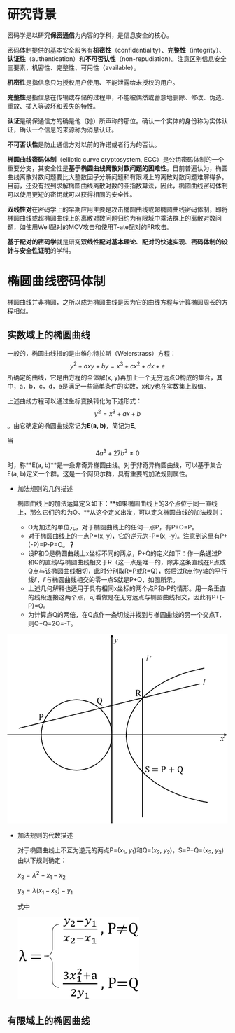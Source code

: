 # 研究背景

密码学是以研究**保密通信**为内容的学科，是信息安全的核心。

密码体制提供的基本安全服务有**机密性**（confidentiality）、**完整性**（integrity）、**认证性**（authentication）和**不可否认性**（non-repudiation）。注意区别信息安全三要素，机密性、完整性、可用性（available）。

**机密性**是指信息只为授权用户使用、不能泄露给未授权的用户。

**完整性**是指信息在传输或存储的过程中，不能被偶然或蓄意地删除、修改、伪造、重放、插入等破坏和丢失的特性。

**认证**是确保通信方的确是他（她）所声称的那位。确认一个实体的身份称为实体认证，确认一个信息的来源称为消息认证。

**不可否认性**是防止通信方对以前的许诺或者行为的否认。

**椭圆曲线密码体制**（elliptic curve cryptosystem, ECC）是公钥密码体制的一个重要分支，其安全性是**基于椭圆曲线离散对数问题的困难性**。目前普遍认为，椭圆曲线离散对数问题要比大整数因子分解问题和有限域上的离散对数问题难解得多。目前，还没有找到求解椭圆曲线离散对数的亚指数算法，因此，椭圆曲线密码体制可以使用更短的密钥就可以获得相同的安全性。

**双线性对**在密码学上的早期应用主要是攻击椭圆曲线或超椭圆曲线密码体制，即将椭圆曲线或超椭圆曲线上的离散对数问题归约为有限域中乘法群上的离散对数问题，如使用Weil配对的MOV攻击和使用T-ate配对的FR攻击。

**基于配对的密码学**就是研究**双线性配对基本理论**、**配对的快速实现**、**密码体制的设计**与**安全性证明**的学科。



# 椭圆曲线密码体制

椭圆曲线并非椭圆，之所以成为椭圆曲线是因为它的曲线方程与计算椭圆周长的方程相似。

## 实数域上的椭圆曲线

一般的，椭圆曲线指的是由维尔特拉斯（Weierstrass）方程：$$y^2 + axy + by = x^3 + cx^2 + dx + e$$所确定的曲线，它是由方程的全体解(x, y)再加上一个无穷远点O构成的集合，其中，a，b，c，d，e是满足一些简单条件的实数，x和y也在实数集上取值。

上述曲线方程可以通过坐标变换转化为下述形式：$$y^2 = x^3 + ax +b$$。由它确定的椭圆曲线常记为**E(a, b)**，简记为**E**。

当$$4a^3 + 27b^2 ≠ 0$$时，称**E(a, b)**是一条非奇异椭圆曲线。对于非奇异椭圆曲线，可以基于集合E(a, b)定义一个群。这是一个阿贝尔群，具有重要的加法规则属性。

- 加法规则的几何描述

  椭圆曲线上的加法运算定义如下：**如果椭圆曲线上的3个点位于同一直线上，那么它们的和为O。**从这个定义出发，可以定义椭圆曲线的加法规则：

  - O为加法的单位元，对于椭圆曲线上的任何一点P，有P+O=P。
  - 对于椭圆曲线上的一点P=(x, y)，它的逆元为-P=(x, -y)。注意到这里有P+(-P)=P-P=O。**？**
  - 设P和Q是椭圆曲线上x坐标不同的两点，P+Q的定义如下：作一条通过P和Q的直线$l$与椭圆曲线相交于R（这一点是唯一的，除非这条直线在P点或Q点与该椭圆曲线相切，此时分别取R=P或R=Q），然后过R点作y轴的平行线$l'$，$l'$与椭圆曲线相交的零一点S就是P+Q，如图所示。
  - 上述几何解释也适用于具有相同x坐标的两个点P和-P的情形。用一条垂直的线段连接这两个点，可看做是在无穷远点与椭圆曲线相交，因此有P+(-P)=O。
  - 为计算点Q的两倍，在Q点作一条切线并找到与椭圆曲线的另一个交点T，则Q+Q=2Q=-T。

![elliptic_curve](.\pic\elliptic_curve.jpg)

- 加法规则的代数描述

  对于椭圆曲线上不互为逆元的两点P=($x_1$, $y_1$)和Q=($x_2$, $y_2$)，S=P+Q=($x_3$, $y_3$)由以下规则确定：

  $x_3 = \lambda^2 - x_1 - x_2$

  $y_3 = \lambda(x_1 - x_3) - y_1$

  式中

  ![lambda](.\pic\lambda.jpg)



## 有限域上的椭圆曲线